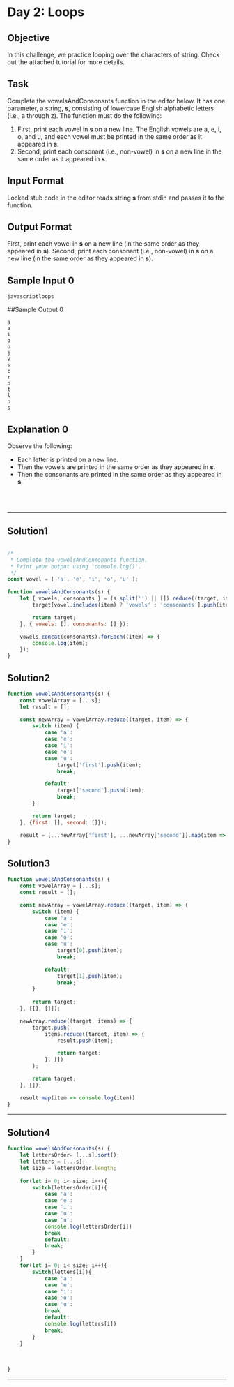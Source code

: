 # Day 2: Loops
## Objective

In this challenge, we practice looping over the characters of string. Check out the attached tutorial for more details.


## Task

Complete the vowelsAndConsonants function in the editor below. It has one parameter, a string, **s**, consisting of lowercase English alphabetic letters (i.e., a through z). The function must do the following:

1. First, print each vowel in **s** on a new line. The English vowels are a, e, i, o, and u, and each vowel must be printed in the same order as it appeared in **s**.
2. Second, print each consonant (i.e., non-vowel) in **s** on a new line in the same order as it appeared in **s**.


## Input Format

Locked stub code in the editor reads string **s** from stdin and passes it to the function.


## Output Format

First, print each vowel in **s** on a new line (in the same order as they appeared in **s**). Second, print each consonant (i.e., non-vowel) in **s** on a new line (in the same order as they appeared in **s**).


## Sample Input 0

```
javascriptloops
```


##Sample Output 0

```
a
a
i
o
o
j
v
s
c
r
p
t
l
p
s
```


## Explanation 0

Observe the following:

- Each letter is printed on a new line.
- Then the vowels are printed in the same order as they appeared in **s**.
- Then the consonants are printed in the same order as they appeared in **s**.

<br/>
<br/>

---

## Solution1

```javascript

/*
 * Complete the vowelsAndConsonants function.
 * Print your output using 'console.log()'.
 */
const vowel = [ 'a', 'e', 'i', 'o', 'u' ];

function vowelsAndConsonants(s) {
    let { vowels, consonants } = (s.split('') || []).reduce((target, item) => {
        target[vowel.includes(item) ? 'vowels' : 'consonants'].push(item)

        return target;
    }, { vowels: [], consonants: [] });

    vowels.concat(consonants).forEach((item) => {
        console.log(item);
    });
}


```

## Solution2

```javascript
function vowelsAndConsonants(s) {
    const vowelArray = [...s];
    let result = [];

    const newArray = vowelArray.reduce((target, item) => {
        switch (item) {
            case 'a':
            case 'e':
            case 'i':
            case 'o':
            case 'u':
                target['first'].push(item);
                break;

            default:
                target['second'].push(item);
                break;
        }

        return target;
    }, {first: [], second: []});

    result = [...newArray['first'], ...newArray['second']].map(item => console.log(item))
}

```

## Solution3

```javascript
function vowelsAndConsonants(s) {
    const vowelArray = [...s];
    const result = [];

    const newArray = vowelArray.reduce((target, item) => {
        switch (item) {
            case 'a':
            case 'e':
            case 'i':
            case 'o':
            case 'u':
                target[0].push(item);
                break;

            default:
                target[1].push(item);
                break;
        }
        
        return target;
    }, [[], []]);

    newArray.reduce((target, items) => {
        target.push(
            items.reduce((target, item) => {
                result.push(item);

                return target;
            }, [])
        );

        return target;
    }, []);

    result.map(item => console.log(item))
}

```

---

## Solution4

```javascript
function vowelsAndConsonants(s) {
    let lettersOrder= [...s].sort();
    let letters = [...s];
    let size = lettersOrder.length;
    
    for(let i= 0; i< size; i++){
        switch(lettersOrder[i]){
            case 'a':
            case 'e':
            case 'i':
            case 'o':
            case 'u':
            console.log(lettersOrder[i])
            break
            default:
            break;
        }
    }
    for(let i= 0; i< size; i++){
        switch(letters[i]){
            case 'a':
            case 'e':
            case 'i':
            case 'o':
            case 'u':
            break
            default:
            console.log(letters[i])
            break;
        }
    }
     
    
    
}

```

---